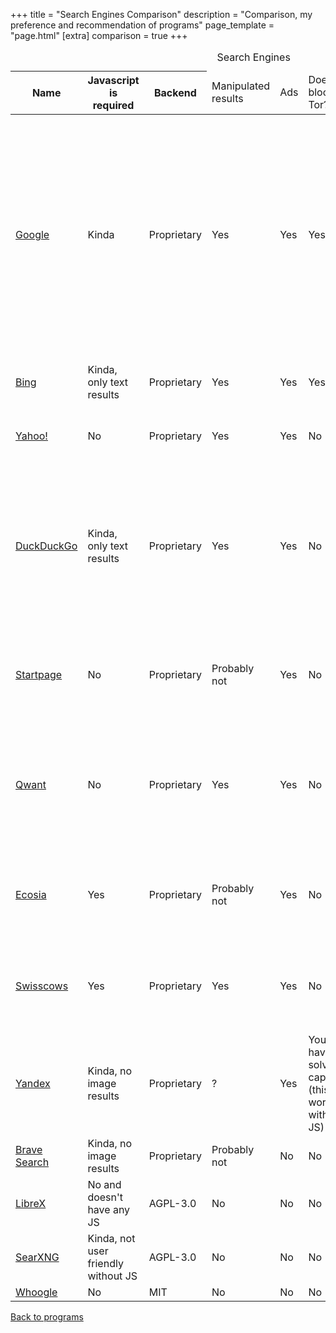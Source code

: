 +++
title = "Search Engines Comparison"
description = "Comparison, my preference and recommendation of programs"
page_template = "page.html"
[extra]
comparison = true
+++

<table>
    <caption>Search Engines</caption>
    <thead>
    <tr class="purple-bg">
        <th scope="col">Name</th>
        <th scope="col">Javascript is required</th>
        <th scope="col">Backend</th>
        <td scope="col">Manipulated results</td>
        <td scope="col">Ads</td>
        <td scope="col">Does it block Tor?</td>
        <td scope="col">Source of the results</td>
        <td scope="col">Summary</td>
    </tr>
    </thead>
    <tbody>
    <tr>
        <td data-label="Name"><a rel="noopener nofollow noreferrer" target="_blank" href="https://www.google.com/">Google</a></td>
        <td data-label="Javascript is required" class="yellow-bg"><span>Kinda</span></td>
        <td data-label="Backend" class="red-bg"><span>Proprietary</span></td>
        <td data-label="Manipulated results" class="red-bg"><span>Yes</span></td>
        <td data-label="Ads" class="red-bg"><span>Yes</span></td>
        <td data-label="Does it block Tor" class="red-bg"><span>Yes</span></td>
        <td data-label="Source of the results">Collected by their own crawler</td>
        <td data-label="Summary" class="red-bg"><span>Even when JS is disabled the search results are hidden behind a Google tracking proxy (e.g.: google.com/url?q=result.com). The results are not consistent, you get different results based on how much information they know about your session. AVOID IT AT ALL COST!!!!</span></td>
    </tr>
    <tr>
        <td data-label="Name" scope="row"><a rel="noopener nofollow noreferrer" target="_blank" href="https://www.bing.com/">Bing</a></td>
        <td data-label="Javascript is required" class="yellow-bg"><span>Kinda, only text results</span></td>
        <td data-label="Backend" class="red-bg"><span>Proprietary</span></td>
        <td data-label="Manipulated results" class="red-bg"><span>Yes</span></td>
        <td data-label="Ads" class="red-bg"><span>Yes</span></td>
        <td data-label="Does it block Tor" class="red-bg"><span>Yes</span></td>
        <td data-label="Source of the results">Collected by their own crawler</td>
        <td data-label="Summary" class="red-bg"><span>Another useless spyware from Microsoft, avoid it.</span></td>
    </tr>
    <tr>
        <td data-label="Name" scope="row"><a rel="noopener nofollow noreferrer" target="_blank" href="https://yahoo.com/">Yahoo!</a></td>
        <td data-label="Javascript is required" class="green-bg"><span>No</span></td>
        <td data-label="Backend" class="red-bg"><span>Proprietary</span></td>
        <td data-label="Manipulated results" class="red-bg"><span>Yes</span></td>
        <td data-label="Ads" class="red-bg"><span>Yes</span></td>
        <td data-label="Does it block Tor" class="green-bg"><span>No</span></td>
        <td data-label="Source of the results">Collected by their own crawler</td>
        <td data-label="Summary" class="red-bg"><span>Results change based on your location, avoid it.</span></td>
    </tr>
    <tr>
        <td data-label="Name" scope="row"><a rel="noopener nofollow noreferrer" target="_blank" href="https://duckduckgo.com/">DuckDuckGo</a></td>
        <td data-label="Javascript is required" class="yellow-bg"><span>Kinda, only text results</span></td>
        <td data-label="Backend" class="red-bg"><span>Proprietary</span></td>
        <td data-label="Manipulated results" class="red-bg"><span>Yes</span></td>
        <td data-label="Ads" class="red-bg"><span>Yes</span></td>
        <td data-label="Does it block Tor" class="green-bg"><span>No</span></td>
        <td data-label="Source of the results">Mainly Bing but they fetch results from multiple search engines, they have their own crawler as well</td>
        <td data-label="Summary" class="red-bg"><span>They censor "misinformation" regarding Ukraine, their web browser whitelists trackers from Microsoft. AVOID IT!</span></td>
    </tr>
    <tr>
        <td data-label="Name" scope="row"><a rel="noopener nofollow noreferrer" target="_blank" href="https://www.startpage.com/">Startpage</a></td>
        <td data-label="Javascript is required" class="green-bg"><span>No</span></td>
        <td data-label="Backend" class="red-bg"><span>Proprietary</span></td>
        <td data-label="Manipulated results" class="yellow-bg"><span>Probably not</span></td>
        <td data-label="Ads" class="red-bg"><span>Yes</span></td>
        <td data-label="Does it block Tor" class="green-bg"><span>No</span></td>
        <td data-label="Source of the results">Google</td>
        <td data-label="Summary" class="red-bg"><span>Just another useless spyware that claims to be private and privacy respecting, avoid it.</span></td>
    </tr>
    <tr>
        <td data-label="Name" scope="row"><a rel="noopener nofollow noreferrer" target="_blank" href="https://qwant.com/">Qwant</a></td>
        <td data-label="Javascript is required" class="green-bg"><span>No</span></td>
        <td data-label="Backend" class="red-bg"><span>Proprietary</span></td>
        <td data-label="Manipulated results" class="red-bg"><span>Yes</span></td>
        <td data-label="Ads" class="red-bg"><span>Yes</span></td>
        <td data-label="Does it block Tor" class="green-bg"><span>No</span></td>
        <td data-label="Source of the results">Collected by their own crawler</td>
        <td data-label="Summary" class="red-bg"><span>Results change based on your location. Just another useless spyware that claims to be private and privacy respecting, avoid it.</span></td>
    </tr>
    <tr>
        <td data-label="Name" scope="row"><a rel="noopener nofollow noreferrer" target="_blank" href="https://www.ecosia.org/">Ecosia</a></td>
        <td data-label="Javascript is required" class="red-bg"><span>Yes</span></td>
        <td data-label="Backend" class="red-bg"><span>Proprietary</span></td>
        <td data-label="Manipulated results" class="yellow-bg"><span>Probably not</span></td>
        <td data-label="Ads" class="red-bg"><span>Yes</span></td>
        <td data-label="Does it block Tor" class="green-bg"><span>No</span></td>
        <td data-label="Source of the results">Yahoo!, Bing, Wikipedia</td>
        <td data-label="Summary" class="red-bg"><span>Just another useless spyware that claims to be private and privacy respecting, avoid it.</span></td>
    </tr>
    <tr>
        <td data-label="Name" scope="row"><a rel="noopener nofollow noreferrer" target="_blank" href="https://swisscows.com/">Swisscows</a></td>
        <td data-label="Javascript is required" class="red-bg"><span>Yes</span></td>
        <td data-label="Backend" class="red-bg"><span>Proprietary</span></td>
        <td data-label="Manipulated results" class="red-bg"><span>Yes</span></td>
        <td data-label="Ads" class="red-bg"><span>Yes</span></td>
        <td data-label="Does it block Tor" class="green-bg"><span>No</span></td>
        <td data-label="Source of the results">Bing and they have their own crawler</td>
        <td data-label="Summary" class="red-bg"><span>Just another useless spyware that claims to be private and privacy respecting, avoid it.</span></td>
    </tr>
    <tr>
        <td data-label="Name" scope="row"><a rel="noopener nofollow noreferrer" target="_blank" href="https://yandex.ru/">Yandex</a></td>
        <td data-label="Javascript is required" class="yellow-bg"><span>Kinda, no image results</span></td>
        <td data-label="Backend" class="red-bg"><span>Proprietary</span></td>
        <td data-label="Manipulated results">?</td>
        <td data-label="Ads" class="red-bg"><span>Yes</span></td>
        <td data-label="Does it block Tor" class="yellow-bg"><span>You have to solve a captcha (this works without JS)</span></td>
        <td data-label="Source of the results">Collected by their own crawler</td>
        <td data-label="Summary" class="red-bg"><span>Avoid it.</span></td>
    </tr>
        <tr>
        <td data-label="Name" scope="row"><a rel="noopener nofollow noreferrer" target="_blank" href="https://search.brave.com/">Brave Search</a></td>
        <td data-label="Javascript is required" class="yellow-bg"><span>Kinda, no image results</span></td>
        <td data-label="Backend" class="red-bg"><span>Proprietary</span></td>
        <td data-label="Manipulated results" class="yellow-bg"><span>Probably not</span></td>
        <td data-label="Ads" class="green-bg"><span>No</span></td>
        <td data-label="Does it block Tor" class="green-bg"><span>No</span></td>
        <td data-label="Source of the results">Google</td>
        <td data-label="Summary" class="yellow-bg"><span>You should avoid it</span></td>
    </tr>
    <tr>
        <td data-label="Name" scope="row"><a rel="noopener nofollow noreferrer" target="_blank" href="https://github.com/hnhx/librex/">LibreX</a></td>
        <td data-label="Javascript is required" class="green-bg"><span>No and doesn't have any JS</span></td>
        <td data-label="Backend" class="green-bg"><span>AGPL-3.0</span></td>
        <td data-label="Manipulated results" class="green-bg"><span>No</span></td>
        <td data-label="Ads" class="green-bg"><span>No</span></td>
        <td data-label="Does it block Tor" class="green-bg"><span>No</span></td>
        <td data-label="Source of the results">Many search engines</td>
        <td data-label="Summary" class="green-bg"><span>Recommended</span></td>
    </tr>
    <tr>
        <td data-label="Name" scope="row"><a rel="noopener nofollow noreferrer" target="_blank" href="https://searx.space/">SearXNG</a></td>
        <td data-label="Javascript is required" class="yellow-bg"><span>Kinda, not user friendly without JS</span></td>
        <td data-label="Backend" class="green-bg"><span>AGPL-3.0</span></td>
        <td data-label="Manipulated results" class="green-bg"><span>No</span></td>
        <td data-label="Ads" class="green-bg"><span>No</span></td>
        <td data-label="Does it block Tor" class="green-bg"><span>No</span></td>
        <td data-label="Source of the results">Many search engines</td>
        <td data-label="Summary" class="green-bg"><span>Recommended</span></td>
    </tr>
    <tr>
        <td data-label="Name" scope="row"><a rel="noopener nofollow noreferrer" target="_blank" href="https://github.com/benbusby/whoogle-search">Whoogle</a></td>
        <td data-label="Javascript is required" class="green-bg"><span>No</span></td>
        <td data-label="Backend" class="green-bg"><span>MIT</span></td>
        <td data-label="Manipulated results" class="green-bg"><span>No</span></td>
        <td data-label="Ads" class="green-bg"><span>No</span></td>
        <td data-label="Does it block Tor" class="green-bg"><span>No</span></td>
        <td data-label="Source of the results">Google</td>
        <td data-label="Summary" class="green-bg"><span>Recommended</span></td>
    </tr>
</table>
<p><a href="/programs">Back to programs</a></p>